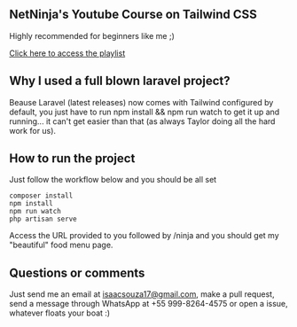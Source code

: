 ## NetNinja's Youtube Course on Tailwind CSS

Highly recommended for beginners like me ;)

[Click here to access the playlist](https://www.youtube.com/watch?v=bxmDnn7lrnk&list=PL4cUxeGkcC9gpXORlEHjc5bgnIi5HEGhw)

## Why I used a full blown laravel project?

Beause Laravel (latest releases) now comes with Tailwind configured by default, you just have to run npm install && npm run watch to get it up and running... it can't get easier than that (as always Taylor doing all the hard work for us).

## How to run the project

Just follow the workflow below and you should be all set

```
composer install
npm install
npm run watch
php artisan serve
```

Access the URL provided to you followed by /ninja and you should get my "beautiful" food menu page.

## Questions or comments

Just send me an email at isaacsouza17@gmail.com, make a pull request, send a message through WhatsApp at +55 999-8264-4575 or open a issue, whatever floats your boat :)
